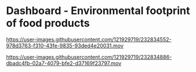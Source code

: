 # Dashboard - Environmental footprint of food products






https://user-images.githubusercontent.com/121929719/232834552-978d3763-f310-43fe-9835-93ded4e20031.mov



https://user-images.githubusercontent.com/121929719/232834886-dbadc4fb-02a7-4079-bfe2-d37169f23797.mov

